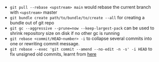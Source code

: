  - `git pull --rebase <upstream> main` would rebase the current branch with `<upstream>` master
 - `git bundle create path/to/bundle/to/create --all` for creating a bundle out of git repo
 - `git gc --aggressive --prune=now --keep-largest-pack` can be used to shrink repository size on disk if no other gc is running
 - `git rebase <commit/HEAD~number> -i` to collapse several commits into one or rewriting commit message.
 - `git rebase --exec 'git commit --amend --no-edit -n -s' -i HEAD` to fix unsigned old commits, learnt from [here](https://superuser.com/questions/397149/can-you-gpg-sign-old-commits)
